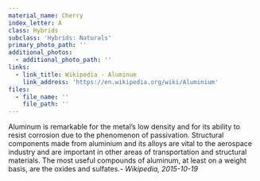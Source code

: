 ```yaml
---
material_name: Cherry
index_letter: A
class: Hybrids
subclass: 'Hybrids: Naturals'
primary_photo_path: ''
additional_photos:
  - additional_photo_path: ''
links:
  - link_title: Wikipedia - Aluminum
    link_address: 'https://en.wikipedia.org/wiki/Aluminium'
files:
  - file_name: ''
    file_path: ''
---
```


Aluminum is remarkable for the metal’s low density and for its ability to resist corrosion due to the phenomenon of passivation. Structural components made from aluminium and its alloys are vital to the aerospace industry and are important in other areas of transportation and structural materials. The most useful compounds of aluminum, at least on a weight basis, are the oxides and sulfates.*- Wikipedia, 2015-10-19*
